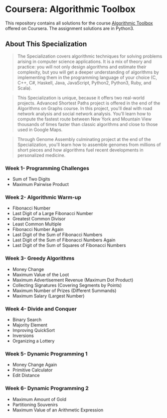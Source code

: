 # Coursera: Algorithmic Toolbox

This repository contains all solutions for the course [Algorithmic Toolbox](https://www.coursera.org/learn/algorithmic-toolbox) offered on Coursera. The assignment solutions are in Python3.

## About This Specialization

> The Specialization covers algorithmic techniques for solving problems arising in computer science applications. It is a mix of theory and practice: you will not only design algorithms and estimate their complexity, but you will get a deeper understanding of algorithms by implementing them in the programming language of your choice (C, C++, C#, Haskell, Java, JavaScript, Python2, Python3, Ruby, and Scala).

> This Specialization is unique, because it offers two real-world projects. Advanced Shortest Paths project is offered in the end of the Algorithms on Graphs course. In this project, you'll deal with road network analysis and social network analysis. You'll learn how to compute the fastest route between New York and Mountain View thousands of times faster than classic algorithms and close to those used in Google Maps.

> Through Genome Assembly culminating project at the end of the Specialization, you'll learn how to assemble genomes from millions of short pieces and how algorithms fuel recent developments in personalized medicine.



### Week 1- Programming Challenges 

- Sum of Two Digits
- Maximum Pairwise Product

### Week 2- Algorithmic Warm-up 

- Fibonacci Number
- Last Digit of a Large Fibonacci Number
- Greatest Common Divisor
- Least Common Multiple
- Fibonacci Number Again
- Last Digit of the Sum of Fibonacci Numbers
- Last Digit of the Sum of Fibonacci Numbers Again
- Last Digit of the Sum of Squares of Fibonacci Numbers

### Week 3- Greedy Algorithms 

- Money Change
- Maximum Value of the Loot 
- Maximum Advertisement Revenue (Maximum Dot Product)
- Collecting Signatures (Covering Segments by Points)
- Maximum Number of Prizes (Different Summands)
- Maximum Salary (Largest Number)

### Week 4- Divide and Conquer 

- Binary Search
- Majority Element
- Improving QuickSort
- Inversions
- Organizing a Lottery

### Week 5- Dynamic Programming 1 

- Money Change Again
- Primitive Calculator
- Edit Distance

### Week 6- Dynamic Programming 2 

- Maximum Amount of Gold
- Partitioning Souvenirs
- Maximum Value of an Arithmetic Expression


